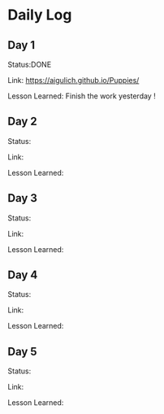 # Daily Log

## Day 1
Status:DONE

Link:
https://aigulich.github.io/Puppies/

Lesson Learned: 
Finish the work yesterday ! 
## Day 2
Status:

Link:

Lesson Learned: 

## Day 3
Status:

Link:

Lesson Learned: 
## Day 4
Status:

Link:

Lesson Learned: 

## Day 5
Status:

Link:

Lesson Learned: 
